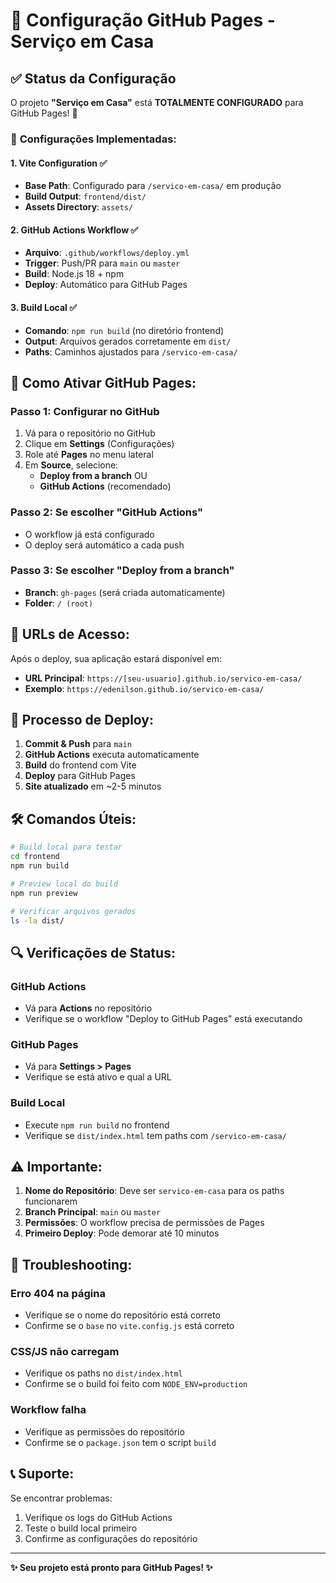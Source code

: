 # 📄 Configuração GitHub Pages - Serviço em Casa

## ✅ Status da Configuração

O projeto **"Serviço em Casa"** está **TOTALMENTE CONFIGURADO** para GitHub Pages! 🎉

### 🔧 **Configurações Implementadas:**

#### 1. **Vite Configuration** ✅
- **Base Path**: Configurado para `/servico-em-casa/` em produção
- **Build Output**: `frontend/dist/`
- **Assets Directory**: `assets/`

#### 2. **GitHub Actions Workflow** ✅
- **Arquivo**: `.github/workflows/deploy.yml`
- **Trigger**: Push/PR para `main` ou `master`
- **Build**: Node.js 18 + npm
- **Deploy**: Automático para GitHub Pages

#### 3. **Build Local** ✅
- **Comando**: `npm run build` (no diretório frontend)
- **Output**: Arquivos gerados corretamente em `dist/`
- **Paths**: Caminhos ajustados para `/servico-em-casa/`

## 🚀 **Como Ativar GitHub Pages:**

### **Passo 1: Configurar no GitHub**
1. Vá para o repositório no GitHub
2. Clique em **Settings** (Configurações)
3. Role até **Pages** no menu lateral
4. Em **Source**, selecione:
   - **Deploy from a branch** OU
   - **GitHub Actions** (recomendado)

### **Passo 2: Se escolher "GitHub Actions"**
- O workflow já está configurado
- O deploy será automático a cada push

### **Passo 3: Se escolher "Deploy from a branch"**
- **Branch**: `gh-pages` (será criada automaticamente)
- **Folder**: `/ (root)`

## 📱 **URLs de Acesso:**

Após o deploy, sua aplicação estará disponível em:
- **URL Principal**: `https://[seu-usuario].github.io/servico-em-casa/`
- **Exemplo**: `https://edenilson.github.io/servico-em-casa/`

## 🔄 **Processo de Deploy:**

1. **Commit & Push** para `main`
2. **GitHub Actions** executa automaticamente
3. **Build** do frontend com Vite
4. **Deploy** para GitHub Pages
5. **Site atualizado** em ~2-5 minutos

## 🛠️ **Comandos Úteis:**

```bash
# Build local para testar
cd frontend
npm run build

# Preview local do build
npm run preview

# Verificar arquivos gerados
ls -la dist/
```

## 🔍 **Verificações de Status:**

### **GitHub Actions**
- Vá para **Actions** no repositório
- Verifique se o workflow "Deploy to GitHub Pages" está executando

### **GitHub Pages**
- Vá para **Settings > Pages**
- Verifique se está ativo e qual a URL

### **Build Local**
- Execute `npm run build` no frontend
- Verifique se `dist/index.html` tem paths com `/servico-em-casa/`

## ⚠️ **Importante:**

1. **Nome do Repositório**: Deve ser `servico-em-casa` para os paths funcionarem
2. **Branch Principal**: `main` ou `master`
3. **Permissões**: O workflow precisa de permissões de Pages
4. **Primeiro Deploy**: Pode demorar até 10 minutos

## 🐛 **Troubleshooting:**

### **Erro 404 na página**
- Verifique se o nome do repositório está correto
- Confirme se o `base` no `vite.config.js` está correto

### **CSS/JS não carregam**
- Verifique os paths no `dist/index.html`
- Confirme se o build foi feito com `NODE_ENV=production`

### **Workflow falha**
- Verifique as permissões do repositório
- Confirme se o `package.json` tem o script `build`

## 📞 **Suporte:**

Se encontrar problemas:
1. Verifique os logs do GitHub Actions
2. Teste o build local primeiro
3. Confirme as configurações do repositório

---

**✨ Seu projeto está pronto para GitHub Pages! ✨**
